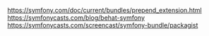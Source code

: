 https://symfony.com/doc/current/bundles/prepend_extension.html
https://symfonycasts.com/blog/behat-symfony
https://symfonycasts.com/screencast/symfony-bundle/packagist